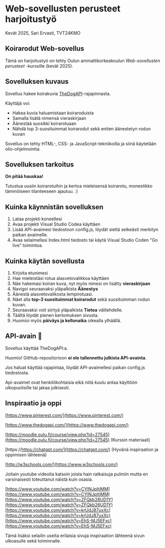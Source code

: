 # Web-sovellusten perusteet harjoitustyö
Kevät 2025, Sari Ervasti, TVT24KMO


## Koirarodut Web-sovellus

Tämä on harjoitustyö on tehty Oulun ammattikorkeakoulun _Web-sovellusten perusteet_ -kurssille (kevät 2025).

## Sovelluksen kuvaus

Sovellus hakee koirakuvia [TheDogAPI](https://thedogapi.com/)-rajapinnasta.

Käyttäjä voi:
- Hakea kuvia haluamistaan koiraroduista
- Samalla lisätä nimensä vieraskirjaan
- Äänestää suosikki koirarotuaan
- Nähdä top 3-suosituimmat koirarodut sekä eniten äänestetyn rodun kuvan

Sovellus on tehty HTML-, CSS- ja JavaScript-tekniikoilla ja siinä käytetään olio-ohjelmointia.

## Sovelluksen tarkoitus

**On pitää hauskaa!**

Tutustua uusiin koirarotuihin ja kertoa mieleisensä koirarotu, monestikko tämmöiseen tilanteeseen ajautuu. :)

## Kuinka käynnistän sovelluksen

1. Lataa projekti koneellesi
2. Avaa projekti Visual Studio Codea käyttäen
3. Lisää API-avaimesi tiedostoon config.js, löydät sieltä selkeästi merkityn paikan avaimelle.
4. Avaa selaimellasi Index.html tiedosto tai käytä Visual Studio Coden "Go live" toimintoa.

## Kuinka käytän sovellusta

1. Kirjoita etunimesi
2. Hae mieleistäsi rotua alasvetovalikkoa käyttäen
3. Näe hakemasi koiran kuva, nyt myös nimesi on lisätty **vieraskirjaan**
4. Navigoi seuraavaksi yläpalkista **Äänestys**
5. Äänestä alasvetovalikosta lempirotuasi.
6. Näet alla **top-3 suosituimmat koirarodut** sekä suosituimman rodun kuvan.
7. Seuraavaksi voit siirtyä yläpalkista **Tietoa** välilehdelle.
8. Täältä löydät pienen kertomuksen sivusta.
9. Huomioi myös **päiväys ja kellonaika** oikealla ylhäällä.

## API-avain 🔑

Sovellus käyttää TheDogAPI:a.  

Huomio! GitHub-repositorioon **ei ole tallennettu julkista API-avainta**.  

Jos haluat käyttää rajapintaa, löydät API-avaimellesi paikan config.js tiedostosta.

Api-avaimet ovat henkilökohtaisia eikä niitä kuulu antaa käyttöön ulkopuolisille tai jakaa julkisesti.


## Inspiraatio ja oppi

[https://www.pinterest.com/](https://www.pinterest.com/)

[https://www.thedogapi.com/](https://www.thedogapi.com/)

[https://moodle.oulu.fi/course/view.php?id=27545](https://moodle.oulu.fi/course/view.php?id=27545) (Kurssin materiaali)

[https://https://chatgpt.com/](https://chatgpt.com/) (Hyvänä inspiraation ja oppimisen lähteenä)

[http://w3schools.com/](https://www.w3schools.com/)

Joitain youtube videoita katsoin joista hain ratkaisuja pulmiin mutta en varsinaisesti toteuttanut näistä kuin osasia.

[https://www.youtube.com/watch?v=CYlNJpltjMM](https://www.youtube.com/watch?v=CYlNJpltjMM)
[https://www.youtube.com/watch?v=ZFQkb26UD1Y](https://www.youtube.com/watch?v=ZFQkb26UD1Y)
[https://www.youtube.com/watch?v=krUdJ87uxXc](https://www.youtube.com/watch?v=krUdJ87uxXc)
[https://www.youtube.com/watch?v=EhS-MJ5EFxc](https://www.youtube.com/watch?v=EhS-MJ5EFxc)

Tämä lisäksi selailin useita erilaisia sivuja inspiraation lähteenä sivun ulkoasulle sekä toiminnalle.



